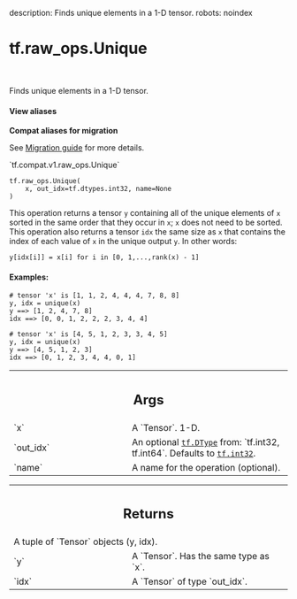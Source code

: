 description: Finds unique elements in a 1-D tensor.
robots: noindex

# tf.raw_ops.Unique

<!-- Insert buttons and diff -->

<table class="tfo-notebook-buttons tfo-api nocontent" align="left">

</table>



Finds unique elements in a 1-D tensor.

<section class="expandable">
  <h4 class="showalways">View aliases</h4>
  <p>
<b>Compat aliases for migration</b>
<p>See
<a href="https://www.tensorflow.org/guide/migrate">Migration guide</a> for
more details.</p>
<p>`tf.compat.v1.raw_ops.Unique`</p>
</p>
</section>

<pre class="devsite-click-to-copy prettyprint lang-py tfo-signature-link">
<code>tf.raw_ops.Unique(
    x, out_idx=tf.dtypes.int32, name=None
)
</code></pre>



<!-- Placeholder for "Used in" -->

This operation returns a tensor `y` containing all of the unique elements of `x`
sorted in the same order that they occur in `x`; `x` does not need to be sorted.
This operation also returns a tensor `idx` the same size as `x` that contains
the index of each value of `x` in the unique output `y`. In other words:

`y[idx[i]] = x[i] for i in [0, 1,...,rank(x) - 1]`

#### Examples:



```
# tensor 'x' is [1, 1, 2, 4, 4, 4, 7, 8, 8]
y, idx = unique(x)
y ==> [1, 2, 4, 7, 8]
idx ==> [0, 0, 1, 2, 2, 2, 3, 4, 4]
```

```
# tensor 'x' is [4, 5, 1, 2, 3, 3, 4, 5]
y, idx = unique(x)
y ==> [4, 5, 1, 2, 3]
idx ==> [0, 1, 2, 3, 4, 4, 0, 1]
```

<!-- Tabular view -->
 <table class="responsive fixed orange">
<colgroup><col width="214px"><col></colgroup>
<tr><th colspan="2"><h2 class="add-link">Args</h2></th></tr>

<tr>
<td>
`x`
</td>
<td>
A `Tensor`. 1-D.
</td>
</tr><tr>
<td>
`out_idx`
</td>
<td>
An optional <a href="../../tf/dtypes/DType.md"><code>tf.DType</code></a> from: `tf.int32, tf.int64`. Defaults to <a href="../../tf.md#int32"><code>tf.int32</code></a>.
</td>
</tr><tr>
<td>
`name`
</td>
<td>
A name for the operation (optional).
</td>
</tr>
</table>



<!-- Tabular view -->
 <table class="responsive fixed orange">
<colgroup><col width="214px"><col></colgroup>
<tr><th colspan="2"><h2 class="add-link">Returns</h2></th></tr>
<tr class="alt">
<td colspan="2">
A tuple of `Tensor` objects (y, idx).
</td>
</tr>
<tr>
<td>
`y`
</td>
<td>
A `Tensor`. Has the same type as `x`.
</td>
</tr><tr>
<td>
`idx`
</td>
<td>
A `Tensor` of type `out_idx`.
</td>
</tr>
</table>

